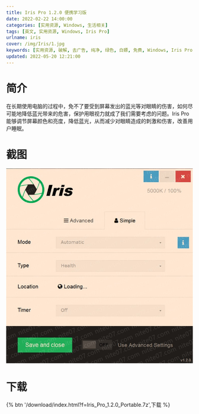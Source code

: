 ```yaml
---
title: Iris Pro 1.2.0 便携学习版
date: 2022-02-22 14:00:00
categories: [实用资源, Windows, 生活相关]
tags: [英文, 实用资源, Windows, Iris Pro]
urlname: iris
cover: /img/Iris/1.jpg
keywords: [实用资源, 破解, 去广告, 纯净, 绿色, 白嫖, 免费, Windows, Iris Pro]
updated: 2022-05-20 12:21:00
---
```


# 简介

在长期使用电脑的过程中，免不了要受到屏幕发出的蓝光等对眼睛的伤害，如何尽可能地降低蓝光带来的危害，保护用眼视力就成了我们需要考虑的问题。Iris Pro 能够调节屏幕颜色和亮度，降低蓝光，从而减少对眼睛造成的刺激和伤害，改善用户睡眠。

# 截图

![](/img/Iris/2.jpg)

# 下载

{% btn '/download/index.html?f=Iris_Pro_1.2.0_Portable.7z',下载 %}
